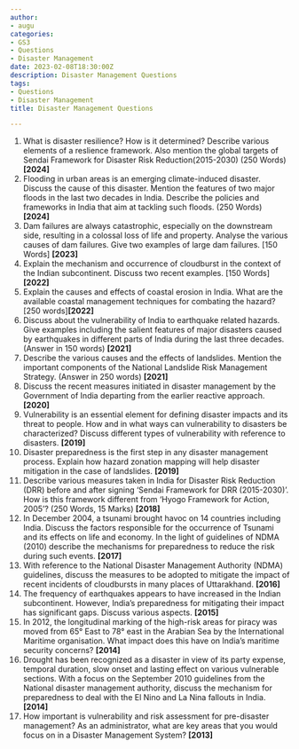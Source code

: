 ```yaml
---
author: 
- augu
categories: 
- GS3
- Questions
- Disaster Management
date: 2023-02-08T18:30:00Z
description: Disaster Management Questions
tags: 
- Questions
- Disaster Management
title: Disaster Management Questions

---
```

 1. What is disaster resilience? How is it determined? Describe various elements of a reslience framework. Also mention the global targets of Sendai Framework for Disaster Risk Reduction(2015-2030) (250 Words)**[2024]**
 2. Flooding in urban areas is an emerging climate-induced disaster. Discuss the cause of this disaster. Mention the features of two major floods in the last two decades in India. Describe the policies and frameworks in India that aim at tackling such floods. (250 Words) **[2024]**
 3. Dam failures are always catastrophic, especially on the downstream side, resulting in a colossal loss of life and property. Analyse the various causes of dam failures. Give two examples of large dam failures. [150 Words] **[2023]**
 4. Explain the mechanism and occurrence of cloudburst in the context of the Indian subcontinent. Discuss two recent examples. [150 Words] **[2022]**
 5. Explain the causes and effects of coastal erosion in India. What are the available coastal management techniques for combating the hazard? [250 words]**[2022]**
 6. Discuss about the vulnerability of India to earthquake related hazards. Give examples including the salient features of major disasters caused by earthquakes in different parts of India during the last three decades. (Answer in 150 words) **\[2021\]**
 7. Describe the various causes and the effects of landslides. Mention the important components of the National Landslide Risk Management Strategy. (Answer in 250 words) **\[2021\]**
 8. Discuss the recent measures initiated in disaster management by the Government of India departing from the earlier reactive approach. **\[2020\]**
 9. Vulnerability is an essential element for defining disaster impacts and its threat to people. How and in what ways can vulnerability to disasters be characterized? Discuss different types of vulnerability with reference to disasters. **\[2019\]**
 10. Disaster preparedness is the first step in any disaster management process. Explain how hazard zonation mapping will help disaster mitigation in the case of landslides. **\[2019\]**
 11. Describe various measures taken in India for Disaster Risk Reduction (DRR) before and after signing ‘Sendai Framework for DRR (2015-2030)’. How is this framework different from ‘Hyogo Framework for Action, 2005’? (250 Words, 15 Marks) **\[2018\]**
 12. In December 2004, a tsunami brought havoc on 14 countries including India. Discuss the factors responsible for the occurrence of Tsunami and its effects on life and economy. In the light of guidelines of NDMA (2010) describe the mechanisms for preparedness to reduce the risk during such events. **\[2017\]**
 13. With reference to the National Disaster Management Authority (NDMA) guidelines, discuss the measures to be adopted to mitigate the impact of recent incidents of cloudbursts in many places of Uttarakhand. **\[2016\]**
 14. The frequency of earthquakes appears to have increased in the Indian subcontinent. However, India’s preparedness for mitigating their impact has significant gaps. Discuss various aspects. **\[2015\]**
 15. In 2012, the longitudinal marking of the high-risk areas for piracy was moved from 65° East to 78° east in the Arabian Sea by the International Maritime organisation. What impact does this have on India’s maritime security concerns? **\[2014\]**
 16. Drought has been recognized as a disaster in view of its party expense, temporal duration, slow onset and lasting effect on various vulnerable sections. With a focus on the September 2010 guidelines from the National disaster management authority, discuss the mechanism for preparedness to deal with the El Nino and La Nina fallouts in India. **\[2014\]**
 17. How important is vulnerability and risk assessment for pre-disaster management? As an administrator, what are key areas that you would focus on in a Disaster Management System? **\[2013\]**
